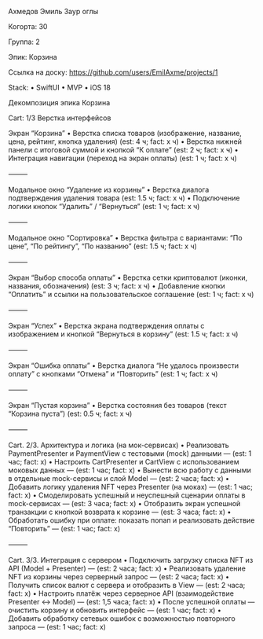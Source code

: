 Ахмедов Эмиль Заур оглы

Когорта: 30

Группа: 2

Эпик: Корзина

Ссылка на доску: https://github.com/users/EmilAxme/projects/1

Stack:
    • SwiftUI
    • MVP
    • iOS 18
    
Декомпозиция эпика Корзина

Cart: 1/3 Верстка интерфейсов

Экран “Корзина”
    •    Верстка списка товаров (изображение, название, цена, рейтинг, кнопка удаления)
(est: 4 ч; fact: x ч)
    •    Верстка нижней панели с итоговой суммой и кнопкой “К оплате”
(est: 2 ч; fact: x ч)
    •    Интеграция навигации (переход на экран оплаты)
(est: 1 ч; fact: x ч)

⸻

Модальное окно “Удаление из корзины”
    •    Верстка диалога подтверждения удаления товара
(est: 1.5 ч; fact: x ч)
    •    Подключение логики кнопок “Удалить” / “Вернуться”
(est: 1 ч; fact: x ч)

⸻

Модальное окно “Сортировка”
    •    Верстка фильтра с вариантами: “По цене”, “По рейтингу”, “По названию”
(est: 1.5 ч; fact: x ч)

⸻

Экран “Выбор способа оплаты”
    •    Верстка сетки криптовалют (иконки, названия, обозначения)
(est: 3 ч; fact: x ч)
    •    Добавление кнопки “Оплатить” и ссылки на пользовательское соглашение
(est: 1 ч; fact: x ч)

⸻

Экран “Успех”
    •    Верстка экрана подтверждения оплаты с изображением и кнопкой “Вернуться в корзину”
(est: 1.5 ч; fact: x ч)

⸻

Экран “Ошибка оплаты”
    •    Верстка диалога “Не удалось произвести оплату” с кнопками “Отмена” и “Повторить”
(est: 1 ч; fact: x ч)

⸻

Экран “Пустая корзина”
    •    Верстка состояния без товаров (текст “Корзина пуста”)
(est: 0.5 ч; fact: x ч)

⸻

Cart. 2/3. Архитектура и логика (на мок-сервисах)
    •    Реализовать PaymentPresenter и PaymentView с тестовыми (mock) данными — (est: 1 час; fact: х)
    •    Настроить CartPresenter и CartView с использованием моковых данных — (est: 1 час; fact: х)
    •    Вынести всю работу с данными в отдельные mock-сервисы и слой Model — (est: 2 часа; fact: х)
    •    Добавить логику удаления NFT через Presenter (на моках) — (est: 1 час; fact: х)
    •    Смоделировать успешный и неуспешный сценарии оплаты в mock-сервисах — (est: 3 часа; fact: х)
    •    Отобразить экран успешной транзакции с кнопкой возврата к корзине — (est: 3 часа; fact: х)
    •    Обработать ошибку при оплате: показать попап и реализовать действие “Повторить” — (est: 1 час; fact: х)

⸻

Cart. 3/3. Интеграция с сервером
    •    Подключить загрузку списка NFT из API (Model + Presenter) — (est: 2 часа; fact: х)
    •    Реализовать удаление NFT из корзины через серверный запрос — (est: 2 часа; fact: х)
    •    Получить список валют с сервера и отобразить в View — (est: 2 часа; fact: х)
    •    Настроить платёж через серверное API (взаимодействие Presenter ↔ Model) — (est: 1,5 часа; fact: х)
    •    После успешной оплаты — очистить корзину и обновить интерфейс — (est: 1 час; fact: х)
    •    Добавить обработку сетевых ошибок с возможностью повторного запроса — (est: 1 час; fact: х)

